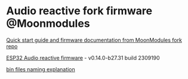 # Audio reactive fork firmware @Moonmodules

[Quick start guide and firmware documentation from MoonModules fork repo](https://mm.kno.wled.ge)

[ESP32 Audio reactive firmware](https://github.com/srg74/WLED-wemos-shield/tree/master/resources/Firmware/@MoonModules/latest) - v0.14.0-b27.31 build 2309190

[bin files naming explanation](https://mm.kno.wled.ge/moonmodules/Installing-and-Compiling/#configurations)
